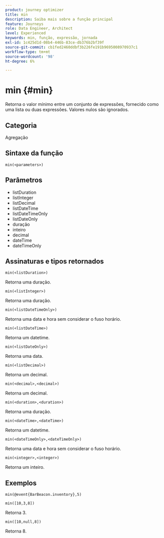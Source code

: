 ```yaml
---
product: journey optimizer
title: min
description: Saiba mais sobre a função principal
feature: Journeys
role: Data Engineer, Architect
level: Experienced
keywords: min, função, expressão, jornada
exl-id: 1c425d1d-08b4-446b-83ce-db376b2bf39f
source-git-commit: cb1fed2460ddbf3b226fe191b9695008970937c1
workflow-type: tm+mt
source-wordcount: '98'
ht-degree: 6%

---
```


# min {#min}

Retorna o valor mínimo entre um conjunto de expressões, fornecido como uma lista ou duas expressões. Valores nulos são ignorados.

## Categoria

Agregação

## Sintaxe da função

`min(<parameters>)`

## Parâmetros

* listDuration
* listInteger
* listDecimal
* listDateTime
* listDateTimeOnly
* listDateOnly
* duração
* inteiro
* decimal
* dateTime
* dateTimeOnly

## Assinaturas e tipos retornados

`min(<listDuration>)`

Retorna uma duração.

`min(<listInteger>)`

Retorna uma duração.

`min(<listDateTimeOnly>)`

Retorna uma data e hora sem considerar o fuso horário.

`min(<listDateTime>)`

Retorna um datetime.

`min(<listDateOnly>)`

Retorna uma data.

`min(<listDecimal>)`

Retorna um decimal.

`min(<decimal>,<decimal>)`

Retorna um decimal.

`min(<duration>,<duration>)`

Retorna uma duração.

`min(<dateTime>,<dateTime>)`

Retorna um datetime.

`min(<dateTimeOnly>,<dateTimeOnly>)`

Retorna uma data e hora sem considerar o fuso horário.

`min(<integer>,<integer>)`

Retorna um inteiro.

## Exemplos

`min(@event{BarBeacon.inventory},5)`

`min([10,3,8])`

Retorna 3.

`min([10,null,8])`

Retorna 8.
